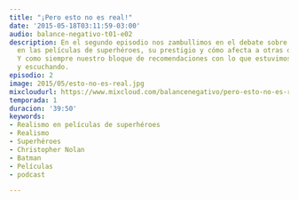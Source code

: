 ```yaml
---
title: "¡Pero esto no es real!"
date: '2015-05-18T03:11:59-03:00'
audio: balance-negativo-t01-e02
description: En el segundo episodio nos zambullimos en el debate sobre el realismo
  en las películas de superhéroes, su prestigio y cómo afecta a otras del género.
  Y como siempre nuestro bloque de recomendaciones con lo que estuvimos viendo, leyendo
  y escuchando.
episodio: 2
image: 2015/05/esto-no-es-real.jpg
mixcloudurl: https://www.mixcloud.com/balancenegativo/pero-esto-no-es-real-balance-negativo-t01-e02/
temporada: 1
duracion: '39:50'
keywords:
- Realismo en películas de superhéroes
- Realismo
- Superhéroes
- Christopher Nolan
- Batman
- Películas
- podcast

---
```

